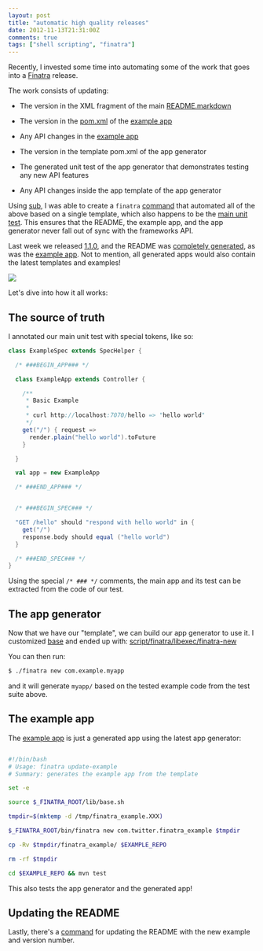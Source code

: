 ```yaml
---
layout: post
title: "automatic high quality releases"
date: 2012-11-13T21:31:00Z
comments: true
tags: ["shell scripting", "finatra"]
---
```


Recently, I invested some time into automating some of the work that goes into a [Finatra](http://github.com/capotej/finatra#readme) release.

<!--more-->

The work consists of updating:

* The version in the XML fragment of the main [README.markdown](https://github.com/finatra/https://github.com/capotej/finatra/blob/master/README.markdown)

* The version in the [pom.xml](https://github.com/capotej/finatra-example/blob/master/pom.xml) of the [example app](http://github.com/capotej/finatra-example)

* Any API changes in the [example app](http://github.com/capotej/finatra-example)

* The version in the template pom.xml of the app generator

* The generated unit test of the app generator that demonstrates testing any new API features

* Any API changes inside the app template of the app generator

Using [sub](https://github.com/37signals/sub#readme), I was able to create a `finatra` [command](https://github.com/capotej/finatra/tree/master/script/finatra) that automated all of the above based on a single template, which also happens to be the [main unit test](https://github.com/capotej/finatra/blob/master/src/test/scala/com/twitter/finatra/ExampleSpec.scala). This ensures that the README, the example app, and the app generator never fall out of sync with the frameworks API.


Last week we released [1.1.0](https://github.com/capotej/finatra/commit/37c81957271dde77d4c3f6361bbae705a5142c89), and the README was [completely generated](https://github.com/capotej/finatra/commit/913d0ed5bfa18c903feb5779d4d8b9d87703b6c5), as was the [example app](https://github.com/capotej/finatra-example/commit/dbc82908360f3cb4cfc4388c28f593f17258fab2). Not to mention, all generated apps would also contain the latest templates and examples!

![](https://i0.kym-cdn.com/photos/images/original/000/021/073/1254172884282.jpg?1254173845)

Let's dive into how it all works:

## The source of truth

I annotated our main unit test with special tokens, like so:

```scala ExampleAppSpec.scala
class ExampleSpec extends SpecHelper {

  /* ###BEGIN_APP### */

  class ExampleApp extends Controller {

    /**
     * Basic Example
     *
     * curl http://localhost:7070/hello => "hello world"
     */
    get("/") { request =>
      render.plain("hello world").toFuture
    }

  }

  val app = new ExampleApp

  /* ###END_APP### */


  /* ###BEGIN_SPEC### */

  "GET /hello" should "respond with hello world" in {
    get("/")
    response.body should equal ("hello world")
  }

  /* ###END_SPEC### */
}
```

Using the special `/* ### */` comments, the main app and its test can be extracted from the code of our test.

## The app generator

Now that we have our "template", we can build our app generator to use it. I customized [base](http://capotej.com/blog/2012/11/01/base-a-scala-project-generator/) and ended up with: [script/finatra/libexec/finatra-new](https://github.com/capotej/finatra/blob/master/script/finatra/libexec/finatra-new)

You can then run:

```sh
$ ./finatra new com.example.myapp
```

and it will generate ```myapp/``` based on the tested example code from the test suite above.

## The example app

The [example app](https://github.com/capotej/finatra-example#readme) is just a generated app using the latest app generator:

```sh

#!/bin/bash
# Usage: finatra update-example
# Summary: generates the example app from the template

set -e

source $_FINATRA_ROOT/lib/base.sh

tmpdir=$(mktemp -d /tmp/finatra_example.XXX)

$_FINATRA_ROOT/bin/finatra new com.twitter.finatra_example $tmpdir

cp -Rv $tmpdir/finatra_example/ $EXAMPLE_REPO

rm -rf $tmpdir

cd $EXAMPLE_REPO && mvn test

```

This also tests the app generator and the generated app!

## Updating the README

Lastly, there's a [command](https://github.com/capotej/finatra/blob/master/script/finatra/libexec/finatra-update-readme) for updating the README with the new example and version number.
